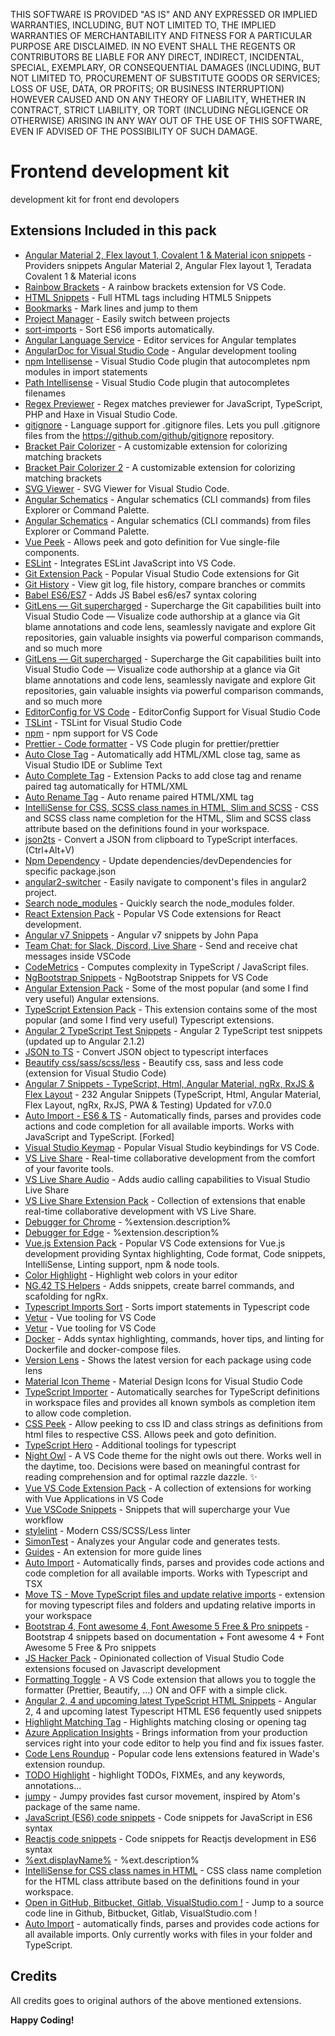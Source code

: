 

THIS SOFTWARE IS PROVIDED "AS IS" AND ANY EXPRESSED OR IMPLIED WARRANTIES, INCLUDING, BUT NOT LIMITED TO, THE IMPLIED WARRANTIES OF MERCHANTABILITY AND FITNESS FOR A PARTICULAR PURPOSE ARE DISCLAIMED. IN NO EVENT SHALL THE REGENTS OR CONTRIBUTORS BE LIABLE FOR ANY DIRECT, INDIRECT, INCIDENTAL, SPECIAL, EXEMPLARY, OR CONSEQUENTIAL DAMAGES (INCLUDING, BUT NOT LIMITED TO, PROCUREMENT OF SUBSTITUTE GOODS OR SERVICES; LOSS OF USE, DATA, OR PROFITS; OR BUSINESS INTERRUPTION)
HOWEVER CAUSED AND ON ANY THEORY OF LIABILITY, WHETHER IN CONTRACT, STRICT LIABILITY, OR TORT (INCLUDING NEGLIGENCE OR OTHERWISE) ARISING IN ANY WAY OUT OF THE USE OF THIS SOFTWARE, EVEN IF ADVISED OF THE POSSIBILITY OF SUCH DAMAGE.

# Frontend development kit
development kit for front end devolopers

## Extensions Included in this pack
* [Angular Material 2, Flex layout 1, Covalent 1 & Material icon snippets](https://marketplace.visualstudio.com/items?itemName=1tontech.angular-material) - Providers snippets Angular Material 2, Angular Flex layout 1, Teradata Covalent 1 & Material icons
* [Rainbow Brackets](https://marketplace.visualstudio.com/items?itemName=2gua.rainbow-brackets) - A rainbow brackets extension for VS Code.
* [HTML Snippets](https://marketplace.visualstudio.com/items?itemName=abusaidm.html-snippets) - Full HTML tags including HTML5 Snippets
* [Bookmarks](https://marketplace.visualstudio.com/items?itemName=alefragnani.Bookmarks) - Mark lines and jump to them
* [Project Manager](https://marketplace.visualstudio.com/items?itemName=alefragnani.project-manager) - Easily switch between projects
* [sort-imports](https://marketplace.visualstudio.com/items?itemName=amatiasq.sort-imports) - Sort ES6 imports automatically.
* [Angular Language Service](https://marketplace.visualstudio.com/items?itemName=Angular.ng-template) - Editor services for Angular templates
* [AngularDoc for Visual Studio Code](https://marketplace.visualstudio.com/items?itemName=AngularDoc.angulardoc-vscode) - Angular development tooling
* [npm Intellisense](https://marketplace.visualstudio.com/items?itemName=christian-kohler.npm-intellisense) - Visual Studio Code plugin that autocompletes npm modules in import statements
* [Path Intellisense](https://marketplace.visualstudio.com/items?itemName=christian-kohler.path-intellisense) - Visual Studio Code plugin that autocompletes filenames
* [Regex Previewer](https://marketplace.visualstudio.com/items?itemName=chrmarti.regex) - Regex matches previewer for JavaScript, TypeScript, PHP and Haxe in Visual Studio Code.
* [gitignore](https://marketplace.visualstudio.com/items?itemName=codezombiech.gitignore) - Language support for .gitignore files. Lets you pull .gitignore files from the https://github.com/github/gitignore repository.
* [Bracket Pair Colorizer](https://marketplace.visualstudio.com/items?itemName=CoenraadS.bracket-pair-colorizer) - A customizable extension for colorizing matching brackets
* [Bracket Pair Colorizer 2](https://marketplace.visualstudio.com/items?itemName=CoenraadS.bracket-pair-colorizer-2) - A customizable extension for colorizing matching brackets
* [SVG Viewer](https://marketplace.visualstudio.com/items?itemName=cssho.vscode-svgviewer) - SVG Viewer for Visual Studio Code.
* [Angular Schematics](https://marketplace.visualstudio.com/items?itemName=cyrilletuzi.angular-schematics) - Angular schematics (CLI commands) from files Explorer or Command Palette.
* [Angular Schematics](https://marketplace.visualstudio.com/items?itemName=cyrilletuzi.angular-schematics) - Angular schematics (CLI commands) from files Explorer or Command Palette.
* [Vue Peek](https://marketplace.visualstudio.com/items?itemName=dariofuzinato.vue-peek) - Allows peek and goto definition for Vue single-file components.
* [ESLint](https://marketplace.visualstudio.com/items?itemName=dbaeumer.vscode-eslint) - Integrates ESLint JavaScript into VS Code.
* [Git Extension Pack](https://marketplace.visualstudio.com/items?itemName=donjayamanne.git-extension-pack) - Popular Visual Studio Code extensions for Git
* [Git History](https://marketplace.visualstudio.com/items?itemName=donjayamanne.githistory) - View git log, file history, compare branches or commits
* [Babel ES6/ES7](https://marketplace.visualstudio.com/items?itemName=dzannotti.vscode-babel-coloring) - Adds JS Babel es6/es7 syntax coloring
* [GitLens — Git supercharged](https://marketplace.visualstudio.com/items?itemName=eamodio.gitlens) - Supercharge the Git capabilities built into Visual Studio Code — Visualize code authorship at a glance via Git blame annotations and code lens, seamlessly navigate and explore Git repositories, gain valuable insights via powerful comparison commands, and so much more
* [GitLens — Git supercharged](https://marketplace.visualstudio.com/items?itemName=eamodio.gitlens) - Supercharge the Git capabilities built into Visual Studio Code — Visualize code authorship at a glance via Git blame annotations and code lens, seamlessly navigate and explore Git repositories, gain valuable insights via powerful comparison commands, and so much more
* [EditorConfig for VS Code](https://marketplace.visualstudio.com/items?itemName=EditorConfig.EditorConfig) - EditorConfig Support for Visual Studio Code
* [TSLint](https://marketplace.visualstudio.com/items?itemName=eg2.tslint) - TSLint for Visual Studio Code
* [npm](https://marketplace.visualstudio.com/items?itemName=eg2.vscode-npm-script) - npm support for VS Code
* [Prettier - Code formatter](https://marketplace.visualstudio.com/items?itemName=esbenp.prettier-vscode) - VS Code plugin for prettier/prettier
* [Auto Close Tag](https://marketplace.visualstudio.com/items?itemName=formulahendry.auto-close-tag) - Automatically add HTML/XML close tag, same as Visual Studio IDE or Sublime Text
* [Auto Complete Tag](https://marketplace.visualstudio.com/items?itemName=formulahendry.auto-complete-tag) - Extension Packs to add close tag and rename paired tag automatically for HTML/XML
* [Auto Rename Tag](https://marketplace.visualstudio.com/items?itemName=formulahendry.auto-rename-tag) - Auto rename paired HTML/XML tag
* [IntelliSense for CSS, SCSS class names in HTML, Slim and SCSS](https://marketplace.visualstudio.com/items?itemName=gencer.html-slim-scss-css-class-completion) - CSS and SCSS class name completion for the HTML, Slim and SCSS class attribute based on the definitions found in your workspace.
* [json2ts](https://marketplace.visualstudio.com/items?itemName=GregorBiswanger.json2ts) - Convert a JSON from clipboard to TypeScript interfaces. (Ctrl+Alt+V)
* [Npm Dependency](https://marketplace.visualstudio.com/items?itemName=howardzuo.vscode-npm-dependency) - Update dependencies/devDependencies for specific package.json
* [angular2-switcher](https://marketplace.visualstudio.com/items?itemName=infinity1207.angular2-switcher) - Easily navigate to component's files in angular2 project.
* [Search node_modules](https://marketplace.visualstudio.com/items?itemName=jasonnutter.search-node-modules) - Quickly search the node_modules folder.
* [React Extension Pack](https://marketplace.visualstudio.com/items?itemName=jawandarajbir.react-vscode-extension-pack) - Popular VS Code extensions for React development.
* [Angular v7 Snippets](https://marketplace.visualstudio.com/items?itemName=johnpapa.Angular2) - Angular v7 snippets by John Papa
* [Team Chat: for Slack, Discord, Live Share](https://marketplace.visualstudio.com/items?itemName=karigari.chat) - Send and receive chat messages inside VSCode
* [CodeMetrics](https://marketplace.visualstudio.com/items?itemName=kisstkondoros.vscode-codemetrics) - Computes complexity in TypeScript / JavaScript files.
* [NgBootstrap Snippets](https://marketplace.visualstudio.com/items?itemName=ktriek.ng-bootstrap-snippets) - NgBootstrap Snippets for VS Code
* [Angular Extension Pack](https://marketplace.visualstudio.com/items?itemName=loiane.angular-extension-pack) - Some of the most popular (and some I find very useful) Angular extensions.
* [TypeScript Extension Pack](https://marketplace.visualstudio.com/items?itemName=loiane.ts-extension-pack) - This extension contains some of the most popular (and some I find very useful) Typescript extensions.
* [Angular 2 TypeScript Test Snippets](https://marketplace.visualstudio.com/items?itemName=MarinhoBrandao.Angular2Tests) - Angular 2 TypeScript test snippets (updated up to Angular 2.1.2)
* [JSON to TS](https://marketplace.visualstudio.com/items?itemName=MariusAlchimavicius.json-to-ts) - Convert JSON object to typescript interfaces
* [Beautify css/sass/scss/less](https://marketplace.visualstudio.com/items?itemName=michelemelluso.code-beautifier) - Beautify css, sass and less code (extension for Visual Studio Code)
* [Angular 7 Snippets - TypeScript, Html, Angular Material, ngRx, RxJS & Flex Layout](https://marketplace.visualstudio.com/items?itemName=Mikael.Angular-BeastCode) - 232 Angular Snippets (TypeScript, Html, Angular Material, Flex Layout, ngRx, RxJS, PWA & Testing) Updated for v7.0.0
* [Auto Import - ES6 & TS](https://marketplace.visualstudio.com/items?itemName=moppitz.vscode-extension-auto-import) - Automatically finds, parses and provides code actions and code completion for all available imports. Works with JavaScript and TypeScript. [Forked]
* [Visual Studio Keymap](https://marketplace.visualstudio.com/items?itemName=ms-vscode.vs-keybindings) - Popular Visual Studio keybindings for VS Code.
* [VS Live Share](https://marketplace.visualstudio.com/items?itemName=ms-vsliveshare.vsliveshare) - Real-time collaborative development from the comfort of your favorite tools.
* [VS Live Share Audio](https://marketplace.visualstudio.com/items?itemName=ms-vsliveshare.vsliveshare-audio) - Adds audio calling capabilities to Visual Studio Live Share
* [VS Live Share Extension Pack](https://marketplace.visualstudio.com/items?itemName=ms-vsliveshare.vsliveshare-pack) - Collection of extensions that enable real-time collaborative development with VS Live Share.
* [Debugger for Chrome](https://marketplace.visualstudio.com/items?itemName=msjsdiag.debugger-for-chrome) - %extension.description%
* [Debugger for Edge](https://marketplace.visualstudio.com/items?itemName=msjsdiag.debugger-for-edge) - %extension.description%
* [Vue.js Extension Pack](https://marketplace.visualstudio.com/items?itemName=mubaidr.vuejs-extension-pack) - Popular VS Code extensions for Vue.js development providing Syntax highlighting, Code format, Code snippets, IntelliSense, Linting support, npm & node tools.
* [Color Highlight](https://marketplace.visualstudio.com/items?itemName=naumovs.color-highlight) - Highlight web colors in your editor
* [NG.42 TS Helpers](https://marketplace.visualstudio.com/items?itemName=NG-42.ng-fortytwo-vscode-extension) - Adds snippets, create barrel commands, and scafolding for ngRx.
* [Typescript Imports Sort](https://marketplace.visualstudio.com/items?itemName=nsoult.typescript-imports-sort) - Sorts import statements in Typescript code
* [Vetur](https://marketplace.visualstudio.com/items?itemName=octref.vetur) - Vue tooling for VS Code
* [Vetur](https://marketplace.visualstudio.com/items?itemName=octref.vetur) - Vue tooling for VS Code
* [Docker](https://marketplace.visualstudio.com/items?itemName=PeterJausovec.vscode-docker) - Adds syntax highlighting, commands, hover tips, and linting for Dockerfile and docker-compose files.
* [Version Lens](https://marketplace.visualstudio.com/items?itemName=pflannery.vscode-versionlens) - Shows the latest version for each package using code lens
* [Material Icon Theme](https://marketplace.visualstudio.com/items?itemName=PKief.material-icon-theme) - Material Design Icons for Visual Studio Code
* [TypeScript Importer](https://marketplace.visualstudio.com/items?itemName=pmneo.tsimporter) - Automatically searches for TypeScript definitions in workspace files and provides all known symbols as completion item to allow code completion.
* [CSS Peek](https://marketplace.visualstudio.com/items?itemName=pranaygp.vscode-css-peek) - Allow peeking to css ID and class strings as definitions from html files to respective CSS. Allows peek and goto definition.
* [TypeScript Hero](https://marketplace.visualstudio.com/items?itemName=rbbit.typescript-hero) - Additional toolings for typescript
* [Night Owl](https://marketplace.visualstudio.com/items?itemName=sdras.night-owl) - A VS Code theme for the night owls out there. Works well in the daytime, too. Decisions were based on meaningful contrast for reading comprehension and for optimal razzle dazzle. ✨
* [Vue VS Code Extension Pack](https://marketplace.visualstudio.com/items?itemName=sdras.vue-vscode-extensionpack) - A collection of extensions for working with Vue Applications in VS Code
* [Vue VSCode Snippets](https://marketplace.visualstudio.com/items?itemName=sdras.vue-vscode-snippets) - Snippets that will supercharge your Vue workflow
* [stylelint](https://marketplace.visualstudio.com/items?itemName=shinnn.stylelint) - Modern CSS/SCSS/Less linter
* [SimonTest](https://marketplace.visualstudio.com/items?itemName=SimonTest.simontest) - Analyzes your Angular code and generates tests.
* [Guides](https://marketplace.visualstudio.com/items?itemName=spywhere.guides) - An extension for more guide lines
* [Auto Import](https://marketplace.visualstudio.com/items?itemName=steoates.autoimport) - Automatically finds, parses and provides code actions and code completion for all available imports. Works with Typescript and TSX
* [Move TS - Move TypeScript files and update relative imports](https://marketplace.visualstudio.com/items?itemName=stringham.move-ts) - extension for moving typescript files and folders and updating relative imports in your workspace
* [Bootstrap 4, Font awesome 4, Font Awesome 5 Free & Pro snippets](https://marketplace.visualstudio.com/items?itemName=thekalinga.bootstrap4-vscode) - Bootstrap 4 snippets based on documentation + Font awesome 4 + Font Awesome 5 Free & Pro snippets
* [JS Hacker Pack](https://marketplace.visualstudio.com/items?itemName=tiaanduplessis.vs-code-js-hacker-pack) - Opinionated collection of Visual Studio Code extensions focused on Javascript development
* [Formatting Toggle](https://marketplace.visualstudio.com/items?itemName=tombonnike.vscode-status-bar-format-toggle) - A VS Code extension that allows you to toggle the formatter (Prettier, Beautify, …) ON and OFF with a simple click.
* [Angular 2, 4 and upcoming latest TypeScript HTML Snippets](https://marketplace.visualstudio.com/items?itemName=UVBrain.Angular2) - Angular 2, 4 and upcoming latest Typescript HTML ES6 fequently used snippets
* [Highlight Matching Tag](https://marketplace.visualstudio.com/items?itemName=vincaslt.highlight-matching-tag) - Highlights matching closing or opening tag
* [Azure Application Insights](https://marketplace.visualstudio.com/items?itemName=VisualStudioOnlineApplicationInsights.application-insights) - Brings information from your production services right into your code editor to help you find and fix issues faster.
* [Code Lens Roundup](https://marketplace.visualstudio.com/items?itemName=waderyan.code-lens-roundup) - Popular code lens extensions featured in Wade's extension roundup.
* [TODO Highlight](https://marketplace.visualstudio.com/items?itemName=wayou.vscode-todo-highlight) - highlight TODOs, FIXMEs, and any keywords, annotations...
* [jumpy](https://marketplace.visualstudio.com/items?itemName=wmaurer.vscode-jumpy) - Jumpy provides fast cursor movement, inspired by Atom's package of the same name.
* [JavaScript (ES6) code snippets](https://marketplace.visualstudio.com/items?itemName=xabikos.JavaScriptSnippets) - Code snippets for JavaScript in ES6 syntax
* [Reactjs code snippets](https://marketplace.visualstudio.com/items?itemName=xabikos.ReactSnippets) - Code snippets for Reactjs development in ES6 syntax
* [%ext.displayName%](https://marketplace.visualstudio.com/items?itemName=yzhang.markdown-all-in-one) - %ext.description%
* [IntelliSense for CSS class names in HTML](https://marketplace.visualstudio.com/items?itemName=Zignd.html-css-class-completion) - CSS class name completion for the HTML class attribute based on the definitions found in your workspace.
* [Open in GitHub, Bitbucket, Gitlab, VisualStudio.com !](https://marketplace.visualstudio.com/items?itemName=ziyasal.vscode-open-in-github) - Jump to a source code line in Github, Bitbucket, Gitlab, VisualStudio.com !
* [Auto Import](https://marketplace.visualstudio.com/items?itemName=steoates.autoimport) - automatically finds, parses and provides code actions for all available imports. Only currently works with files in your folder and TypeScript.

## Credits
All credits goes to original authors of the above mentioned extensions.

**Happy Coding!**
